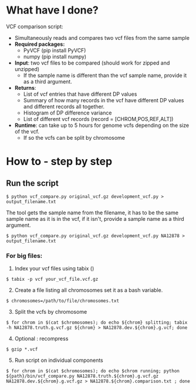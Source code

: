
# What have I done?

VCF comparison script:
* Simultaneously reads and compares two vcf files from the same sample
* **Required packages:**
  * PyVCF (pip install PyVCF)
  * numpy (pip install numpy)
* **Input**: two vcf files to be compared (should work for zipped and unzipped)
  * If the sample name is different than the vcf sample name, provide it as a third argument.
* **Returns**: 
  * List of vcf entries that have different DP values
  * Summary of how many records in the vcf have different DP values and different records all together.
  * Histogram of DP difference variance
  * List of different vcf records (record = [CHROM,POS,REF,ALT])
*  **Runtime**: can take up to 5 hours for genome vcfs depending on the size of the vcf.
   *  If so the vcfs can be split by chromosome


# How to - step by step

## Run the script

    $ python vcf_compare.py original_vcf.gz development_vcf.py > output_filename.txt

The tool gets the sample name from the filename, it has to be the same sample name as it is in the vcf, if it isn't, provide a sample name as a third argument.

    $ python vcf_compare.py original_vcf.gz development_vcf.py NA12878 > output_filename.txt

### For big files:

   1. Index your vcf files using tabix ()
   
    $ tabix -p vcf your_vcf_file.vcf.gz
   2. Create a file listing all chromosomes set it as a bash variable.

    $ chromosomes=/path/to/file/chromosomes.txt
   3. Split the vcfs by chromosome
   
    $ for chrom in $(cat $chromosomes); do echo ${chrom} splitting; tabix -h NA12878.truth.g.vcf.gz ${chrom} > NA12878.dev.${chrom}.g.vcf; done

   4. Optional : recompress

    $ gzip *.vcf

5.  Run script on individual components

```
$ for chrom in $(cat $chromosomes); do echo $chrom running; python ${path}/bin/vcf_compare.py NA12878.truth.${chrom}.g.vcf.gz NA12878.dev.${chrom}.g.vcf.gz > NA12878.${chrom}.comparison.txt ; done
```
